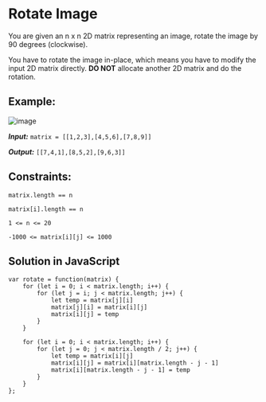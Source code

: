 # Rotate Image

You are given an n x n 2D matrix representing an image, rotate the image by 90 degrees (clockwise).

You have to rotate the image in-place, which means you have to modify the input 2D matrix directly. **DO NOT** allocate another 2D matrix and do the rotation.

## Example:

![image](https://user-images.githubusercontent.com/68459485/126895734-61801b37-d6b8-411d-99ca-eadd1730bf86.png)

_**Input:**_ `matrix = [[1,2,3],[4,5,6],[7,8,9]]`

_**Output:**_ `[[7,4,1],[8,5,2],[9,6,3]]`

## Constraints:

`matrix.length == n`

`matrix[i].length == n`

`1 <= n <= 20`

`-1000 <= matrix[i][j] <= 1000`

## Solution in JavaScript

```
var rotate = function(matrix) {
    for (let i = 0; i < matrix.length; i++) {
        for (let j = i; j < matrix.length; j++) {
            let temp = matrix[j][i]
            matrix[j][i] = matrix[i][j]
            matrix[i][j] = temp
        }
    }
    
    for (let i = 0; i < matrix.length; i++) {
        for (let j = 0; j < matrix.length / 2; j++) {
            let temp = matrix[i][j]
            matrix[i][j] = matrix[i][matrix.length - j - 1]
            matrix[i][matrix.length - j - 1] = temp
        }
    }
};
```
